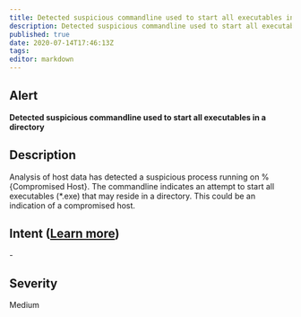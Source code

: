 ```yaml
---
title: Detected suspicious commandline used to start all executables in a directory
description: Detected suspicious commandline used to start all executables in a directory
published: true
date: 2020-07-14T17:46:13Z
tags:
editor: markdown
---
```


## Alert
**Detected suspicious commandline used to start all executables in a directory**

## Description
Analysis of host data has detected a suspicious process running on %{Compromised Host}. The commandline indicates an attempt to start all executables (*.exe) that may reside in a directory. This could be an indication of a compromised host.

## Intent ([Learn more](/public/security/alerts/intentions.md))
\-

## Severity
Medium




